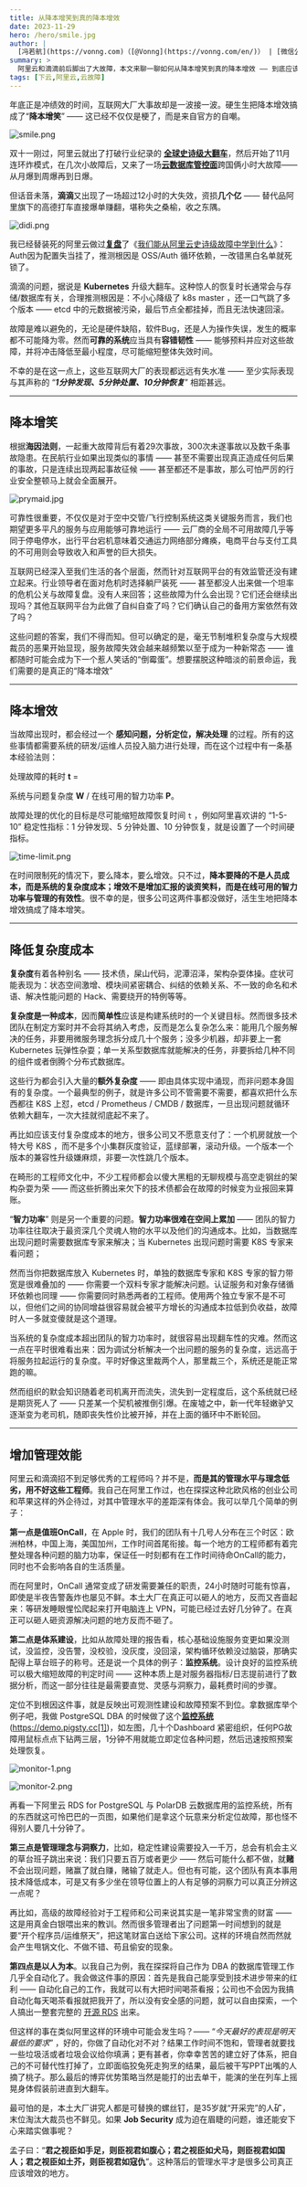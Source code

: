 ```yaml
---
title: 从降本增笑到真的降本增效
date: 2023-11-29
hero: /hero/smile.jpg
author: |
  [冯若航](https://vonng.com)（[@Vonng](https://vonng.com/en/)） | [微信公众号](https://mp.weixin.qq.com/s/FIOB_Oqefx1oez1iu7AGGg)
summary: >
  阿里云和滴滴前后脚出了大故障，本文来聊一聊如何从降本增笑到真的降本增效 —— 到底应该降什么本，增什么效？
tags: [下云,阿里云,云故障]
---
```


年底正是冲绩效的时间，互联网大厂大事故却是一波接一波。硬生生把降本增效搞成了“**降本增笑**” —— 这已经不仅仅是梗了，而是来自官方的自嘲。

![smile.png](featured.png)

双十一刚过，阿里云就出了打破行业纪录的 [**全球史诗级大翻车**](/zh/blog/cloud/aliyun)，然后开始了11月连环炸模式，在几次小故障后，又来了一场[**云数据库管控面**](http://mp.weixin.qq.com/s?__biz=MzU5ODAyNTM5Ng==&mid=2247486512&idx=1&sn=43d6340fce93bfbf5439cc2cd8e3b8dd&chksm=fe4b39ebc93cb0fd192c69d9f589ccd36f1c1eb5d34fffc357cf0b8177c746c4b3445ea5f63a&scene=21#wechat_redirect)跨国俩小时大故障—— 从月爆到周爆再到日爆。

但话音未落，**滴滴**又出现了一场超过12小时的大失效，资损**几个亿** —— 替代品阿里旗下的高德打车直接爆单赚翻，堪称失之桑榆，收之东隅。

![didi.png](smile-didi.png)

我已经替装死的阿里云做过[**复盘**](http://mp.weixin.qq.com/s?__biz=MzU5ODAyNTM5Ng==&mid=2247486468&idx=1&sn=7fead2b49f12bc2a2a94aae942403c22&chksm=fe4b39dfc93cb0c92e5d4c67241de0519ae6a23ce6f07fe5411b95041accb69e5efb86a38150&scene=21#wechat_redirect)了《[我们能从阿里云史诗级故障中学到什么](http://mp.weixin.qq.com/s?__biz=MzU5ODAyNTM5Ng==&mid=2247486468&idx=1&sn=7fead2b49f12bc2a2a94aae942403c22&chksm=fe4b39dfc93cb0c92e5d4c67241de0519ae6a23ce6f07fe5411b95041accb69e5efb86a38150&scene=21#wechat_redirect)》：Auth因为配置失当挂了，推测根因是 OSS/Auth 循环依赖，一改错黑白名单就死锁了。

滴滴的问题，据说是 **Kubernetes** 升级大翻车。这种惊人的恢复时长通常会与存储/数据库有关，合理推测根因是：不小心降级了 k8s master ，还一口气跳了多个版本 ——  etcd 中的元数据被污染，最后节点全都挂掉，而且无法快速回滚。

故障是难以避免的，无论是硬件缺陷，软件Bug，还是人为操作失误，发生的概率都不可能降为零。然而**可靠的系统**应当具有**容错韧性** —— 能够预料并应对这些故障，并将冲击降低至最小程度，尽可能缩短整体失效时间。

不幸的是在这一点上，这些互联网大厂的表现都远远有失水准 —— 至少实际表现与其声称的 “***1分钟发现、5分钟处置、10分钟恢复***” 相距甚远。

-------------

## 降本增笑

根据**海因法则**，一起重大故障背后有着29次事故，300次未遂事故以及数千条事故隐患。在民航行业如果出现类似的事情 —— 甚至不需要出现真正造成任何后果的事故，只是连续出现两起事故征候 —— 甚至都还不是事故，那么可怕严厉的行业安全整顿马上就会全面展开。

![prymaid.jpg](smile-prymaid.jpg)

可靠性很重要，不仅仅是对于空中交管/飞行控制系统这类关键服务而言，我们也期望更多平凡的服务与应用能够可靠地运行 —— 云厂商的全局不可用故障几乎等同于停电停水，出行平台宕机意味着交通运力网络部分瘫痪，电商平台与支付工具的不可用则会导致收入和声誉的巨大损失。

互联网已经深入至我们生活的各个层面，然而针对互联网平台的有效监管还没有建立起来。行业领导者在面对危机时选择躺尸装死 —— 甚至都没人出来做一个坦率的危机公关与故障复盘。没有人来回答；这些故障为什么会出现？它们还会继续出现吗？其他互联网平台为此做了自纠自查了吗？它们确认自己的备用方案依然有效了吗？

这些问题的答案，我们不得而知。但可以确定的是，毫无节制堆积复杂度与大规模裁员的恶果开始显现，服务故障失效会越来越频繁以至于成为一种新常态 —— 谁都随时可能会成为下一个惹人笑话的“倒霉蛋”。想要摆脱这种暗淡的前景命运，我们需要的是真正的“降本增效”

-------------

## 降本增效

当故障出现时，都会经过一个 **感知问题，分析定位，解决处理** 的过程。所有的这些事情都需要系统的研发/运维人员投入脑力进行处理，而在这个过程中有一条基本经验法则：

处理故障的耗时 **t** = 

系统与问题复杂度 **W** / 在线可用的智力功率 **P**。

故障处理的优化的目标是尽可能缩短故障恢复时间 `t` ，例如阿里喜欢讲的 “1-5-10” 稳定性指标：1 分钟发现、5 分钟处置、10 分钟恢复，就是设置了一个时间硬指标。

![time-limit.png](smile-time-limit.png)

在时间限制死的情况下，要么降本，要么增效。只不过，**降本要降的不是人员成本，而是系统的复杂度成本；增效不是增加汇报的谈资笑料，而是在线可用的智力功率与管理的有效性**。很不幸的是，很多公司这两件事都没做好，活生生地把降本增效搞成了降本增笑。


-------------

## 降低复杂度成本

**复杂度**有着各种别名 —— 技术债，屎山代码，泥潭沼泽，架构杂耍体操。症状可能表现为：状态空间激增、模块间紧密耦合、纠结的依赖关系、不一致的命名和术语、解决性能问题的 Hack、需要绕开的特例等等。

**复杂度是一种成本**，因而**简单性**应该是构建系统时的一个关键目标。然而很多技术团队在制定方案时并不会将其纳入考虑，反而是怎么复杂怎么来：能用几个服务解决的任务，非要用微服务理念拆分成几十个服务；没多少机器，却非要上一套 Kubernetes 玩弹性杂耍；单一关系型数据库就能解决的任务，非要拆给几种不同的组件或者倒腾个分布式数据库。

这些行为都会引入大量的**额外复杂度** —— 即由具体实现中涌现，而非问题本身固有的复杂度。一个最典型的例子，就是许多公司不管需要不需要，都喜欢把什么东西都往 K8S 上怼，etcd / Prometheus / CMDB / 数据库，一旦出现问题就循环依赖大翻车，一次大挂就彻底起不来了。

再比如应该支付复杂度成本的地方，很多公司又不愿意支付了：一个机房就放一个特大号 K8S ，而不是多个小集群灰度验证，蓝绿部署，滚动升级。一个版本一个版本的兼容性升级嫌麻烦，非要一次性跳几个版本。

在畸形的工程师文化中，不少工程师都会以傻大黑粗的无聊规模与高空走钢丝的架构杂耍为荣 —— 而这些折腾出来欠下的技术债都会在故障的时候变为业报回来算账。

“**智力功率**” 则是另一个重要的问题。**智力功率很难在空间上累加** —— 团队的智力功率往往取决于最资深几个灵魂人物的水平以及他们的沟通成本。比如，当数据库出现问题时需要数据库专家来解决；当 Kubernetes 出现问题时需要 K8S 专家来看问题；

然而当你把数据库放入 Kubernetes 时，单独的数据库专家和 K8S 专家的智力带宽是很难叠加的 —— 你需要一个双料专家才能解决问题。认证服务和对象存储循环依赖也同理 —— 你需要同时熟悉两者的工程师。使用两个独立专家不是不可以，但他们之间的协同增益很容易就会被平方增长的沟通成本拉低到负收益，故障时人一多就变傻就是这个道理。

当系统的复杂度成本超出团队的智力功率时，就很容易出现翻车性的灾难。然而这一点在平时很难看出来：因为调试分析解决一个出问题的服务的复杂度，远远高于将服务拉起运行的复杂度。平时好像这里裁两个人，那里裁三个，系统还是能正常跑的嘛。

然而组织的默会知识随着老司机离开而流失，流失到一定程度后，这个系统就已经是期货死人了 —— 只差某一个契机被推倒引爆。在废墟之中，新一代年轻嫩驴又逐渐变为老司机，随即丧失性价比被开掉，并在上面的循环中不断轮回。


-------------

## 增加管理效能

阿里云和滴滴招不到足够优秀的工程师吗？并不是，**而是其的管理水平与理念低劣，用不好这些工程师**。我自己在阿里工作过，也在探探这种北欧风格的创业公司和苹果这样的外企待过，对其中管理水平的差距深有体会。我可以举几个简单的例子：

**第一点是值班OnCall**，在 Apple 时，我们的团队有十几号人分布在三个时区：欧洲柏林，中国上海，美国加州，工作时间首尾衔接。每一个地方的工程师都有着完整处理各种问题的脑力功率，保证任一时刻都有在工作时间待命OnCall的能力，同时也不会影响各自的生活质量。

而在阿里时，OnCall 通常变成了研发需要兼任的职责，24小时随时可能有惊喜，即使是半夜告警轰炸也屡见不鲜。本土大厂在真正可以砸人的地方，反而又吝啬起来：等研发睡眼惺忪爬起来打开电脑连上 VPN，可能已经过去好几分钟了。在真正可以砸人砸资源解决问题的地方反而不砸了。

**第二点是体系建设**，比如从故障处理的报告看，核心基础设施服务变更如果没测试，没监控，没告警，没校验，没灰度，没回滚，架构循环依赖没过脑袋，那确实配得上草台班子的称号。还是说一个具体的例子：**监控系统**。设计良好的监控系统可以极大缩短故障的判定时间 —— 这种本质上是对服务器指标/日志提前进行了数据分析，而这一部分往往是最需要直觉、灵感与洞察力，最耗费时间的步骤。

定位不到根因这件事，就是反映出可观测性建设和故障预案不到位。拿数据库举个例子吧，我做 PostgreSQL DBA 的时候做了这个[**监控系统**](http://mp.weixin.qq.com/s?__biz=MzU5ODAyNTM5Ng==&mid=2247485827&idx=1&sn=9b13273b559fa63e96d4ac77268bd00a&chksm=fe4b3c58c93cb54e87b062c6db4b3a712037e25dbfbe69aa50ad9b79abf2c97967b625fe1a7f&scene=21#wechat_redirect) (https://demo.pigsty.cc[1])，如左图，几十个Dashboard 紧密组织，任何PG故障用鼠标点点下钻两三层，1分钟不用就能立即定位各种问题，然后迅速按照预案处理恢复。

![monitor-1.png](smile-monitor-1.png)

![monitor-2.png](smile-monitor-2.png)

再看一下阿里云 RDS for PostgreSQL 与 PolarDB 云数据库用的监控系统，所有的东西就这可怜巴巴的一页图，如果他们是拿这个玩意来分析定位故障，那也怪不得别人要几十分钟了。


**第三点是管理理念与洞察力**，比如，稳定性建设需要投入一千万，总会有机会主义的草台班子跳出来说：我们只要五百万或者更少 —— 然后可能什么都不做，就**赌**不会出现问题，赌赢了就白赚，赌输了就走人。但也有可能，这个团队有真本事用技术降低成本，可是又有多少坐在领导位置上的人有足够的洞察力可以真正分辨这一点呢？

再比如，高级的故障经验对于工程师和公司来说其实是一笔非常宝贵的财富 —— 这是用真金白银喂出来的教训。然而很多管理者出了问题第一时间想到的就是要“开个程序员/运维祭天”，把这笔财富白送给下家公司。这样的环境自然而然就会产生甩锅文化、不做不错、苟且偷安的现象。


**第四点是以人为本**。以我自己为例，我在探探将自己作为 DBA 的数据库管理工作几乎全自动化了。我会做这件事的原因：首先是我自己能享受到技术进步带来的红利 —— 自动化自己的工作，我就可以有大把时间喝茶看报；公司也不会因为我搞自动化每天喝茶看报就把我开了，所以没有安全感的问题，就可以自由探索，一个人搞出一整套完整的 [开源 RDS](http://mp.weixin.qq.com/s?__biz=MzU5ODAyNTM5Ng==&mid=2247485518&idx=1&sn=3d5f3c753facc829b2300a15df50d237&chksm=fe4b3d95c93cb4833b8e80433cff46a893f939154be60a2a24ee96598f96b32271301abfda1f&scene=21#wechat_redirect) 出来。

但这样的事在类似阿里这样的环境中可能会发生吗？—— “*今天最好的表现是明天最低的要求*” ，好的，你做了自动化对不对？结果工作时间不饱和，管理者就要找一些垃圾活或者垃圾会议给你填满；更有甚者，你幸幸苦苦的建立好了体系，把自己的不可替代性打掉了，立即面临狡兔死走狗烹的结果，最后被干写PPT出嘴的人摘了桃子。那么最后的博弈优势策略当然是能打的出去单干，能演的坐在列车上摇晃身体假装前进直到大翻车。

最可怕的是，本土大厂讲究人都是可替换的螺丝钉，是35岁就“开采完”的人矿，末位淘汰大裁员也不鲜见。如果 **Job Security** 成为迫在眉睫的问题，谁还能安下心来踏实做事呢？

孟子曰：“**君之视臣如手足，则臣视君如腹心；君之视臣如犬马，则臣视君如国人；君之视臣如土芥，则臣视君如寇仇**”。这种落后的管理水平才是很多公司真正应该增效的地方。